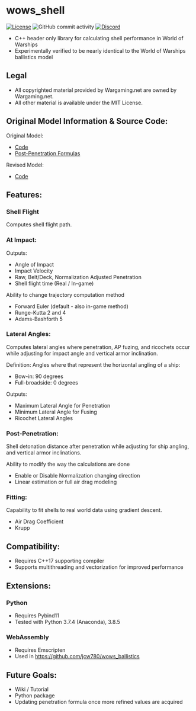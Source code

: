 # wows_shell
[![License](https://img.shields.io/github/license/jcw780/ShellCPP)](./LICENSE)
![GitHub commit activity](https://img.shields.io/github/commit-activity/y/jcw780/ShellCPP?style=plastic)
[![Discord](https://discordapp.com/api/guilds/731224331136532531/widget.png)](https://discord.gg/fpDB9y5)
- C++ header only library for calculating shell performance in World of Warships
- Experimentally verified to be nearly identical to the World of Warships ballistics model
## Legal
- All copyrighted material provided by Wargaming.net are owned by Wargaming.net.
- All other material is available under the MIT License.
## Original Model Information & Source Code:
Original Model:
- [Code](https://pastebin.com/1NEwkf7R)
- [Post-Penetration Formulas](https://www.reddit.com/r/WorldOfWarships/comments/560yg2/wows_ballistic_model_penetration) <br/>

Revised Model:
- [Code](https://pastebin.com/GXUt7BMJ)
## Features:
### Shell Flight
Computes shell flight path.
### At Impact:
Outputs:
  - Angle of Impact
  - Impact Velocity 
  - Raw, Belt/Deck, Normalization Adjusted Penetration 
  - Shell flight time (Real / In-game) <br/>

Ability to change trajectory computation method
  - Forward Euler (default - also in-game method) 
  - Runge-Kutta 2 and 4 
  - Adams-Bashforth 5
### Lateral Angles: 
Computes lateral angles where penetration, AP fuzing, and ricochets occur while adjusting for impact angle and vertical armor inclination. <br/>

Definition: Angles where that represent the horizontal angling of a ship:
  - Bow-in: 90 degrees 
  - Full-broadside: 0 degrees <br/>

Outputs:
  - Maximum Lateral Angle for Penetration 
  - Minimum Lateral Angle for Fusing 
  - Ricochet Lateral Angles <br/>

### Post-Penetration:
Shell detonation distance after penetration while adjusting for ship angling, and vertical armor inclinations. <br/>

Ability to modify the way the calculations are done 
- Enable or Disable Normalization changing direction
- Linear estimation or full air drag modeling
### Fitting:
Capability to fit shells to real world data using gradient descent. 
- Air Drag Coefficient
- Krupp
## Compatibility:
- Requires C++17 supporting compiler
- Supports multithreading and vectorization for improved performance
## Extensions:
### Python 
- Requires Pybind11
- Tested with Python 3.7.4 (Anaconda), 3.8.5
### WebAssembly 
- Requires Emscripten
- Used in https://github.com/jcw780/wows_ballistics
## Future Goals:
- Wiki / Tutorial
- Python package
- Updating penetration formula once more refined values are acquired



